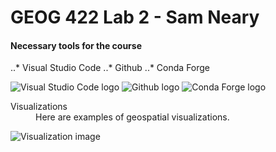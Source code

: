 # GEOG 422 Lab 2 - Sam Neary

#### Necessary tools for the course

..* Visual Studio Code 
..* Github
..* Conda Forge

![Visual Studio Code logo](https://1000logos.net/wp-content/uploads/2020/08/Visual-Studio-Logo-2012.jpg "VSC logo")
![Github logo](https://1000logos.net/wp-content/uploads/2021/05/GitHub-logo.png "Github logo")
![Conda Forge logo](https://conda-forge.org/img/logo.png "CF logo")

<dl>
<dt>Visualizations</dt>
<dd>Here are examples of geospatial visualizations.</dd>

![Visualization image](https://hexagon.com/-/media/project/one-web/master-site/altudo/l1132a-id/geomedia/33285a5e47c1444ea7c8b9a61d965966.png?h=885&iar=0&w=1680&hash=D46F4EF8FE6C99CE99DFFAA15FF9280C "Vis logo")

